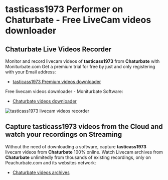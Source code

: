 # tasticass1973 Performer on Chaturbate - Free LiveCam videos downloader

## Chaturbate Live Videos Recorder

Monitor and record livecam videos of **tasticass1973** from **Chaturbate** with Moniturbate.com
Get a premium trial for free by just and only registering with your Email address:
* [tasticass1973 Premium videos downloader](https://moniturbate.com/request-demo-licence-key.html)

Free livecam videos downloader - Moniturbate Software:
* [Chaturbate videos downloader](https://moniturbate.com/moniturbate-download-software.html)

![tasticass1973 livecam videos recorder](https://peachurnet.com/templates/moniturbate-software.png)


## Capture tasticass1973 videos from the Cloud and watch your recordings on Streaming

Without the need of downloading a software, capture **tasticass1973** livecam videos from **Chaturbate** 100% online.
Watch Livecam archives from **Chaturbate** unlimitedly from thousands of existing recordings, only on Peachurbate.com and its websites network:
* [Chaturbate videos archives](https://peachurnet.com/)